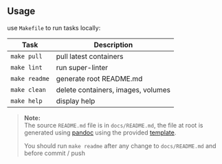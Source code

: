 ## Usage

use `Makefile` to run tasks locally:

| Task          | Description                        |
| ------------- | ---------------------------------- |
| `make pull`   | pull latest containers             |
| `make lint`   | run super-linter                   |
| `make readme` | generate root README.md            |
| `make clean`  | delete containers, images, volumes |
| `make help`   | display help                       |

> **Note:**  
> The source `README.md` file is in `docs/README.md`, the file at root is generated using [pandoc] using the provided [template][].
>
> You should run `make readme` after any change to `docs/README.md` and before commit / push

[template]: ./docs/README.template
[pandoc]: https://pandoc.org/
